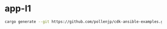 # app-l1

```sh
cargo generate --git https://github.com/pollenjp/cdk-ansible-examples.git app-l1
```
